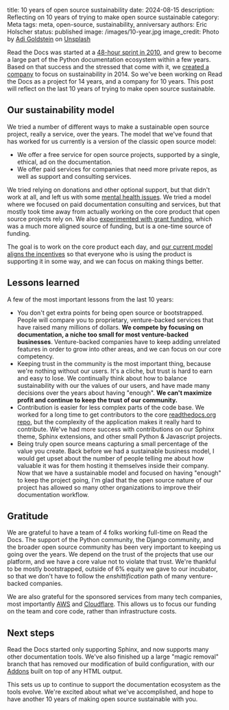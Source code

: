 title: 10 years of open source sustainability
date: 2024-08-15
description: Reflecting on 10 years of trying to make open source sustainable
category: Meta
tags: meta, open-source, sustainability, anniversary
authors: Eric Holscher
status: published
image: /images/10-year.jpg
image_credit: Photo by <a href="https://unsplash.com/@adigold1?utm_content=creditCopyText&utm_medium=referral&utm_source=unsplash">Adi Goldstein</a> on <a href="https://unsplash.com/photos/selective-focus-photography-of-assorted-color-balloons-Hli3R6LKibo?utm_content=creditCopyText&utm_medium=referral&utm_source=unsplash">Unsplash</a>

Read the Docs was started at a [48-hour sprint in 2010](https://www.ericholscher.com/blog/2010/aug/16/announcing-read-docs/), and grew to become a large part of the Python documentation ecosystem within a few years.
Based on that success and the stressed that come with it, we [created a company](https://www.ericholscher.com/blog/2014/oct/24/announcing-read-the-docs-for-business/) to focus on sustainability in 2014.
So we've been working on Read the Docs as a project for 14 years, and a company for 10 years.
This post will reflect on the last 10 years of trying to make open source sustainable.

## Our sustainability model

We tried a number of different ways to make a sustainable open source project, really a service, over the years.
The model that we've found that has worked for us currently is a version of the classic open source model:

* We offer a free service for open source projects, supported by a single, ethical, ad on the documentation.
* We offer paid services for companies that need more private repos, as well as support and consulting services.

We tried relying on donations and other optional support, but that didn't work at all, and left us with some [mental health issues](https://ericholscher.com/blog/2018/feb/7/the-post-i-never-published/).
We tried a model where we focused on paid documentation consulting and services, but that mostly took time away from actually working on the core product that open source projects rely on.
We also [experimented with grant funding](https://blog.readthedocs.com/czi-grant-announcement/),
which was a much more aligned source of funding,
but is a one-time source of funding.

The goal is to work on the core product each day,
and [our current model aligns the incentives](https://ericholscher.com/blog/2016/aug/31/funding-oss-marketing-money/) so that everyone who is using the product is supporting it in some way,
and we can focus on making things better.

## Lessons learned

A few of the most important lessons from the last 10 years:

* You don't get extra points for being open source or bootstrapped. People will compare you to proprietary, venture-backed services that have raised many millions of dollars. **We compete by focusing on documentation, a niche too small for most venture-backed businesses**. Venture-backed companies have to keep adding unrelated features in order to grow into other areas, and we can focus on our core competency.
* Keeping trust in the community is the most important thing, because we're nothing without our users. It's a cliche, but trust is hard to earn and easy to lose. We continually think about how to balance sustainability with our the values of our users, and have made many decisions over the years about having "enough". **We can't maximize profit and continue to keep the trust of our community.**
* Contribution is easier for less complex parts of the code base. We worked for a long time to get contributors to the core [readthedocs.org repo](https://github.com/readthedocs/readthedocs.org/), but the complexity of the application makes it really hard to contribute. We've had more success with contributions on our Sphinx theme, Sphinx extensions, and other small Python & Javascript projects.
* Being truly open source means capturing a small percentage of the value you create. Back before we had a sustainable business model, I would get upset about the number of people telling me about how valuable it was for them hosting it themselves inside their company. Now that we have a sustainable model and focused on having "enough" to keep the project going, I'm glad that the open source nature of our project has allowed so many other organizations to improve their documentation workflow.

## Gratitude

We are grateful to have a team of 4 folks working full-time on Read the Docs.
The support of the Python community, the Django community, and the broader open source community has been very important to keeping us going over the years.
We depend on the trust of the projects that use our platform, and we have a core value not to violate that trust.
We're thankful to be mostly bootstrapped, outside of 6% equity we gave to our incubator, so that we don't have to follow the *enshittification* path of many venture-backed companies.

We are also grateful for the sponsored services from many tech companies, most importantly [AWS](https://aws.amazon.com/) and [Cloudflare](https://www.cloudflare.com/).
This allows us to focus our funding on the team and core code, rather than infrastructure costs.

## Next steps

Read the Docs started only supporting Sphinx, and now supports many other documentation tools.
We've also finished up a large "magic removal" branch that has removed our modification of build configuration,
with our [Addons](https://docs.readthedocs.io/en/stable/addons.html) built on top of any HTML output.

This sets us up to continue to support the documentation ecosystem as the tools evolve.
We're excited about what we've accomplished,
and hope to have another 10 years of making open source sustainable with you.
